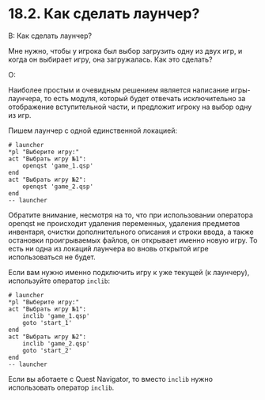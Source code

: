 # 18.2. Как сделать лаунчер?
<!-- [:faq_18_02] -->
В: Как сделать лаунчер?

Мне нужно, чтобы у игрока был выбор загрузить одну из двух игр, и когда он выбирает игру, она загружалась. Как это сделать?

О:

Наиболее простым и очевидным решением является написание игры-лаунчера, то есть модуля, который будет отвечать исключительно за отображение вступительной части, и предложит игроку на выбор одну из игр.

Пишем лаунчер с одной единственной локацией:
```qsp
# launcher
*pl "Выберите игру:"
act "Выбрать игру №1":
	openqst 'game_1.qsp'
end
act "Выбрать игру №2":
	openqst 'game_2.qsp'
end
-- launcher
```
Обратите внимание, несмотря на то, что при использовании оператора openqst не происходит удаления переменных, удаления предметов инвентаря, очистки дополнительного описания и строки ввода, а также остановки проигрываемых файлов, он открывает именно новую игру. То есть ни одна из локаций лаунчера во вновь открытой игре использоваться не будет.

Если вам нужно именно подключить игру к уже текущей (к лаунчеру), используйте оператор `inclib`:
```qsp
# launcher
*pl "Выберите игру:"
act "Выбрать игру №1":
	inclib 'game_1.qsp'
	goto 'start_1'
end
act "Выбрать игру №2":
	inclib 'game_2.qsp'
	goto 'start_2'
end
-- launcher
```
Если вы аботаете с Quest Navigator, то вместо `inclib` нужно использовать оператор `inclib`.

